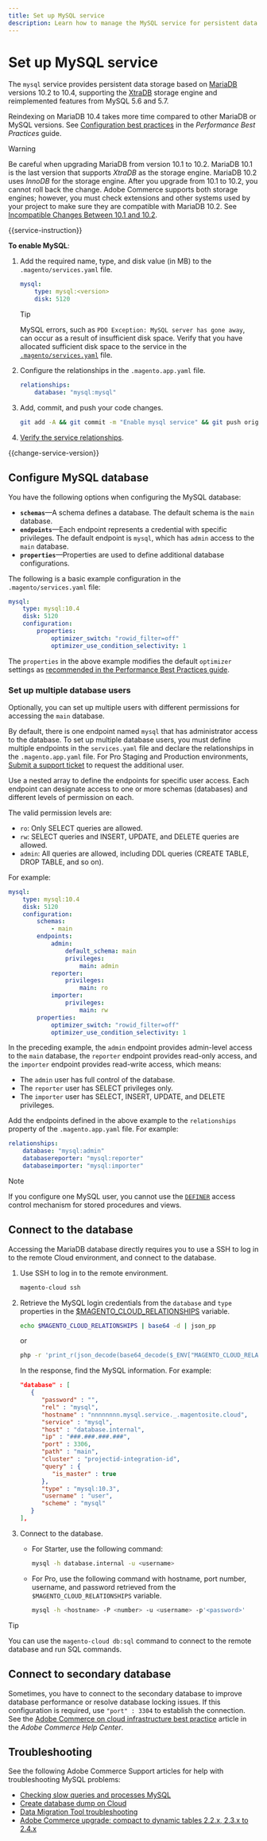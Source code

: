 ```yaml
---
title: Set up MySQL service
description: Learn how to manage the MySQL service for persistent data storage with Adobe Commerce on cloud infrastructure.
---
```


# Set up MySQL service

The `mysql` service provides persistent data storage based on [MariaDB](https://mariadb.com/) versions 10.2 to 10.4, supporting the [XtraDB](https://www.percona.com/software/mysql-database/percona-server/xtradb) storage engine and reimplemented features from MySQL 5.6 and 5.7.

Reindexing on MariaDB 10.4 takes more time compared to other MariaDB or MySQL versions. See [Configuration best practices](https://experienceleague.adobe.com/docs/commerce-operations/performance-best-practices/configuration.html#indexers) in the _Performance Best Practices_ guide.

>[!WARNING]
>
>Be careful when upgrading MariaDB from version 10.1 to 10.2. MariaDB 10.1 is the last version that supports _XtraDB_ as the storage engine. MariaDB 10.2 uses _InnoDB_ for the storage engine. After you upgrade from 10.1 to 10.2, you cannot roll back the change. Adobe Commerce supports both storage engines; however, you must check extensions and other systems used by your project to make sure they are compatible with MariaDB 10.2. See [Incompatible Changes Between 10.1 and 10.2](https://mariadb.com/kb/en/upgrading-from-mariadb-101-to-mariadb-102/#incompatible-changes-between-101-and-102).

{{service-instruction}}

**To enable MySQL**:

1. Add the required name, type, and disk value (in MB) to the `.magento/services.yaml` file.

   ```yaml
   mysql:
       type: mysql:<version>
       disk: 5120
   ```

   >[!TIP]
   >
   >MySQL errors, such as `PDO Exception: MySQL server has gone away`, can occur as a result of insufficient disk space. Verify that you have allocated sufficient disk space to the service in the [`.magento/services.yaml`](services-yaml.md#disk) file.

1. Configure the relationships in the `.magento.app.yaml` file.

   ```yaml
   relationships:
       database: "mysql:mysql"
   ```

1. Add, commit, and push your code changes.

   ```bash
   git add -A && git commit -m "Enable mysql service" && git push origin <branch-name>
   ```

1. [Verify the service relationships](services-yaml.md#service-relationships).

{{change-service-version}}

## Configure MySQL database

You have the following options when configuring the MySQL database:

- **`schemas`**—A schema defines a database. The default schema is the `main` database.
- **`endpoints`**—Each endpoint represents a credential with specific privileges. The default endpoint is `mysql`, which has `admin` access to the `main` database.
- **`properties`**—Properties are used to define additional database configurations.

The following is a basic example configuration in the `.magento/services.yaml` file:

```yaml
mysql:
    type: mysql:10.4
    disk: 5120
    configuration:
        properties:
            optimizer_switch: "rowid_filter=off"
            optimizer_use_condition_selectivity: 1
```

The `properties` in the above example modifies the default `optimizer` settings as [recommended in the Performance Best Practices guide](https://experienceleague.adobe.com/docs/commerce-operations/performance-best-practices/configuration.html#indexers).

### Set up multiple database users

Optionally, you can set up multiple users with different permissions for accessing the `main` database.

By default, there is one endpoint named `mysql` that has administrator access to the database. To set up multiple database users, you must define multiple endpoints in the `services.yaml` file and declare the relationships in the `.magento.app.yaml` file. For Pro Staging and Production environments, [Submit a support ticket](https://experienceleague.adobe.com/docs/commerce-knowledge-base/kb/help-center-guide/magento-help-center-user-guide.html#submit-ticket) to request the additional user.

Use a nested array to define the endpoints for specific user access. Each endpoint can designate access to one or more schemas (databases) and different levels of permission on each.

The valid permission levels are:

- `ro`: Only SELECT queries are allowed.
- `rw`: SELECT queries and INSERT, UPDATE, and DELETE queries are allowed.
- `admin`: All queries are allowed, including DDL queries (CREATE TABLE, DROP TABLE, and so on).

For example:

```yaml
mysql:
    type: mysql:10.4
    disk: 5120
    configuration:
        schemas:
            - main
        endpoints:
            admin:
                default_schema: main
                privileges:
                    main: admin
            reporter:
                privileges:
                    main: ro
            importer:
                privileges:
                    main: rw
        properties:
            optimizer_switch: "rowid_filter=off"
            optimizer_use_condition_selectivity: 1
```

In the preceding example, the `admin` endpoint provides admin-level access to the `main` database, the `reporter` endpoint provides read-only access, and the `importer` endpoint provides read-write access, which means:

- The `admin` user has full control of the database.
- The `reporter` user has SELECT privileges only.
- The `importer` user has SELECT, INSERT, UPDATE, and DELETE privileges.

Add the endpoints defined in the above example to the `relationships` property of the `.magento.app.yaml` file. For example:

```yaml
relationships:
    database: "mysql:admin"
    databasereporter: "mysql:reporter"
    databaseimporter: "mysql:importer"
```

>[!NOTE]
>
>If you configure one MySQL user, you cannot use the [`DEFINER`](https://dev.mysql.com/doc/refman/5.6/en/show-grants.html) access control mechanism for stored procedures and views.

## Connect to the database

Accessing the MariaDB database directly requires you to use a SSH to log in to the remote Cloud environment, and connect to the database.

1. Use SSH to log in to the remote environment.

   ```bash
   magento-cloud ssh
   ```

1. Retrieve the MySQL login credentials from the `database` and `type` properties in the [$MAGENTO_CLOUD_RELATIONSHIPS](../application/properties.md#relationships) variable.

   ```bash
   echo $MAGENTO_CLOUD_RELATIONSHIPS | base64 -d | json_pp
   ```

   or

   ```bash
   php -r 'print_r(json_decode(base64_decode($_ENV["MAGENTO_CLOUD_RELATIONSHIPS"])));'
   ```

   In the response, find the MySQL information. For example:

   ```json
   "database" : [
      {
         "password" : "",
         "rel" : "mysql",
         "hostname" : "nnnnnnnn.mysql.service._.magentosite.cloud",
         "service" : "mysql",
         "host" : "database.internal",
         "ip" : "###.###.###.###",
         "port" : 3306,
         "path" : "main",
         "cluster" : "projectid-integration-id",
         "query" : {
            "is_master" : true
         },
         "type" : "mysql:10.3",
         "username" : "user",
         "scheme" : "mysql"
      }
   ],
   ```

1. Connect to the database.

   -  For Starter, use the following command:

      ```bash
      mysql -h database.internal -u <username>
      ```

   -  For Pro, use the following command with hostname, port number, username, and password retrieved from the `$MAGENTO_CLOUD_RELATIONSHIPS` variable.

      ```bash
      mysql -h <hostname> -P <number> -u <username> -p'<password>'
      ```

>[!TIP]
>
>You can use the `magento-cloud db:sql` command to connect to the remote database and run SQL commands.

## Connect to secondary database

Sometimes, you have to connect to the secondary database to improve database performance or resolve database locking issues. If this configuration is required, use `"port" : 3304` to establish the connection. See the [Adobe Commerce on cloud infrastructure best practice](https://experienceleague.adobe.com/docs/commerce-knowledge-base/kb/best-practices/database/magento-commerce-cloud-best-practice-for-slave-connection.html) article in the _Adobe Commerce Help Center_.

## Troubleshooting

See the following Adobe Commerce Support articles for help with troubleshooting MySQL problems:

-  [Checking slow queries and processes MySQL](https://experienceleague.adobe.com/docs/commerce-knowledge-base/kb/troubleshooting/database/checking-slow-queries-and-processes-mysql.html)
-  [Create database dump on Cloud](https://experienceleague.adobe.com/docs/commerce-knowledge-base/kb/how-to/create-database-dump-on-cloud.html)
-  [Data Migration Tool troubleshooting](https://experienceleague.adobe.com/docs/commerce-knowledge-base/kb/troubleshooting/miscellaneous/data-migration-tool-troubleshooting.html)
-  [Adobe Commerce upgrade: compact to dynamic tables 2.2.x, 2.3.x to 2.4.x](https://experienceleague.adobe.com/docs/commerce-knowledge-base/kb/best-practices/database/magento-upgrade-compact-to-dynamic-tables-2.2.x-2.3.x-2.4.x.html)
